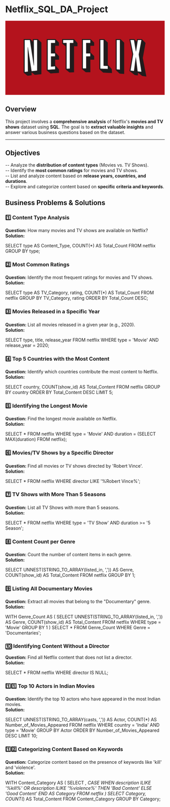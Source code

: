 # Netflix_SQL_DA_Project

![Netflix Logo](https://github.com/AD1-G/Netflix_SQL_DA_Project/blob/main/Netflix_logo.svg)


##  Overview  

This project involves a **comprehensive analysis** of Netflix's **movies and TV shows** dataset using **SQL**. The goal is to **extract valuable insights** and answer various business questions based on the dataset.  

---

## Objectives  

-- Analyze the **distribution of content types** (Movies vs. TV Shows).  
-- Identify the **most common ratings** for movies and TV shows.  
-- List and analyze content based on **release years, countries, and durations**.  
-- Explore and categorize content based on **specific criteria and keywords**.  

## Business Problems & Solutions  

### **1️⃣ Content Type Analysis**  
**Question:** How many movies and TV shows are available on Netflix?  
**Solution:**  

SELECT 
    type AS Content_Type, 
    COUNT(*) AS Total_Count 
FROM netflix 
GROUP BY type;

### **2️⃣ Most Common Ratings**  
**Question:** Identify the most frequent ratings for movies and TV shows.  
**Solution:**  

SELECT 
    type AS TV_Category, rating, 
    COUNT(*) AS Total_Count 
FROM netflix 
GROUP BY TV_Category, rating 
ORDER BY Total_Count DESC;

### **3️⃣ Movies Released in a Specific Year**  
**Question:** List all movies released in a given year (e.g., 2020).  
**Solution:**  

SELECT 
    type, title, release_year 
FROM netflix 
WHERE type = 'Movie' AND release_year = 2020;

### **4️⃣ Top 5 Countries with the Most Content**  
**Question:** Identify which countries contribute the most content to Netflix.  
**Solution:**  

SELECT 
    country, COUNT(show_id) AS Total_Content 
FROM netflix 
GROUP BY country 
ORDER BY Total_Content DESC 
LIMIT 5;

### **5️⃣ Identifying the Longest Movie**  
**Question:** Find the longest movie available on Netflix.  
**Solution:**  

SELECT * FROM netflix 
WHERE type = 'Movie' 
AND duration = (SELECT MAX(duration) FROM netflix);

### **6️⃣ Movies/TV Shows by a Specific Director**  
**Question:** Find all movies or TV shows directed by 'Robert Vince'.  
**Solution:**  

SELECT * FROM netflix 
WHERE director LIKE '%Robert Vince%';

### **7️⃣ TV Shows with More Than 5 Seasons**  
**Question:** List all TV Shows with more than 5 seasons.  
**Solution:**  

SELECT * FROM netflix 
WHERE type = 'TV Show' 
AND duration >= '5 Season';

### **8️⃣ Content Count per Genre**  
**Question:** Count the number of content items in each genre.  
**Solution:**  

SELECT 
    UNNEST(STRING_TO_ARRAY(listed_in, ',')) AS Genre, 
    COUNT(show_id) AS Total_Content 
FROM netflix 
GROUP BY 1;

### **9️⃣ Listing All Documentary Movies**  
**Question:** Extract all movies that belong to the "Documentary" genre.  
**Solution:**  

WITH Genre_Count AS (
    SELECT 
        UNNEST(STRING_TO_ARRAY(listed_in, ',')) AS Genre, 
        COUNT(show_id) AS Total_Content 
    FROM netflix 
    WHERE type = 'Movie' 
    GROUP BY 1
) 
SELECT * FROM Genre_Count WHERE Genre = 'Documentaries';

### **🔟 Identifying Content Without a Director**  
**Question:** Find all Netflix content that does not list a director.  
**Solution:**  

SELECT * FROM netflix WHERE director IS NULL;

### **1️⃣1️⃣ Top 10 Actors in Indian Movies**  
**Question:** Identify the top 10 actors who have appeared in the most Indian movies.  
**Solution:**  

SELECT 
    UNNEST(STRING_TO_ARRAY(casts, ',')) AS Actor, 
    COUNT(*) AS Number_of_Movies_Appeared 
FROM netflix 
WHERE country = 'India' AND type = 'Movie' 
GROUP BY Actor 
ORDER BY Number_of_Movies_Appeared DESC 
LIMIT 10;

### **1️⃣2️⃣ Categorizing Content Based on Keywords**  
**Question:** Categorize content based on the presence of keywords like 'kill' and 'violence'.  
**Solution:**  

WITH Content_Category AS (
    SELECT 
        *, 
        CASE 
            WHEN description ILIKE '%kill%' OR description ILIKE '%violence%' 
            THEN 'Bad Content' 
            ELSE 'Good Content' 
        END AS Category 
    FROM netflix
) 
SELECT Category, COUNT(*) AS Total_Content 
FROM Content_Category 
GROUP BY Category;





